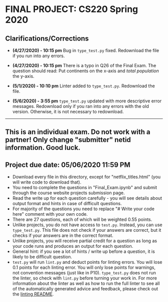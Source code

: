 # FINAL PROJECT: CS220 Spring 2020

## Clarifications/Corrections

* **(4/27/2020) - 10:15 pm** Bug in `type_test.py` fixed. Redownload the file if you run into any errors.

* **(4/27/2020) - 10:15 pm** There is a typo in Q26 of the Final Exam. The question should read: Put continents on the x-axis and *total population* the y-axis.

* **(5/1/2020) - 10:10 pm** Linter added to `type_test.py`. Redownload the file.

* **(5/6/2020) - 3:55 pm** `type_test.py` updated with more descriptive error messages. Redownload only if you ran into any errors with the old version. Otherwise, it is not necessary to redownload.

---

## This is an individual exam. Do not work with a partner! Only change "submitter" netid information. Good luck.

## Project due date: 05/06/2020 11:59 PM

* Download every file in this directory, except for "netflix_titles.html" (you will write code to download that).
* You need to complete the questions in "Final_Exam.ipynb" and submit through the course website projects submission page.
* Read the write up for each question carefully - you will see details about output format and hints in case of difficult questions.
* For majority of the questions you need to replace "# Write your code here" comment with your own code.
* There are 27 questions, each of which will be weighted 0.55 points.
* Unlike projects, you do not have access to `test.py`. Instead, you can use `type_test.py`. This file does not check if your answers are correct, but it checks if your answers are in the correct format.
* Unlike projects, you will receive partial credit for a question as long as your code runs and produces an output for each question.
* General hint: if you see a lot of hints / write up before a question, it is likely to be difficult question.
* `test.py` will run `lint.py` and deduct points for linting errors. You will lose 0.1 points for each linting error. You will only lose points for warnings, not convention messages (just like in P10). `type_test.py` does not run the linter, so check with `lint.py` before turning your work in. For more information about the linter as well as how to run the full linter to see all of the automatically generated advice and feedback, please check out the [linting README](../../linter).
